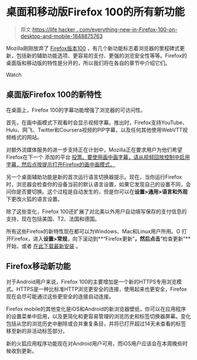 # 桌面和移动版Firefox 100的所有新功能

> 原文:[https://life hacker . com/everything-new-in-Firefox-100-on-desktop-and-mobile-1848875763](https://lifehacker.com/everything-new-in-firefox-100-on-desktop-and-mobile-1848875763)

Mozilla刚刚放弃了 [Firefox版本100](https://blog.mozilla.org/en/mozilla/celebrating-firefox-100/) ，有几个新功能标志着浏览器的里程碑式更新，包括新的辅助功能选项、更容易的支付、更强的浏览安全性等等。Firefox的桌面版和移动版的特性是分开的，所以我们将在各自的章节中介绍它们。

Watch

## 桌面版Firefox 100的新特性

在桌面上，Firefox 100的字幕功能增强了浏览器的可访问性。

首先，在画中画模式下观看时会显示视频字幕。推出时，Firefox支持YouTube、Hulu、网飞、Twitter和Coursera视频的PIP字幕，以及任何其他使用WebVTT视频格式的网站。

对额外流媒体服务的进一步支持正在计划中，Mozilla正在要求用户为他们希望Firefox在下一个 添加的平台 [投票。要使用画中画字幕，请从视频回放控制中启用字幕，然后点按提示打开Firefox的画中画模式。](https://connect.mozilla.org/t5/discussions/pip-subtitles-support-poll-vote-for-the-next-round-of-supported/m-p/4972#M2196) 

另一个桌面辅助功能是新的首次运行语言切换器提示。现在，当你运行Firefox时，浏览器会检查你的设备当前的默认语言设置，如果它发现自己的设置不同，会问你是否要切换。这个过程是自动发生的，但是你可以在**设置>通用>语言和外观**下更改火狐的语言设置。

除了这些变化，Firefox 100还扩展了对北美以外用户自动填写保存的支付信息的支持，现在包括美国、T2、法国和德国。

所有这些Firefox的新特性现在都可以为Windows、Mac和Linux用户所用。O 打开Firefox，进入**设置>常规**，向下滚动到**“Firefox更新”**，然后点击**“检查更新”**开始，或者 [在此下载最新安装](https://www.mozilla.org/en-US/firefox/new/?utm_source=blog.mozilla.org&utm_campaign=firefox_frontier&utm_medium=referral) 。

## Firefox移动新功能

对于Android用户来说，Firefox 100的主要增加是一个新的HTTPS专用浏览模式。HTTPS是一种比标准HTTP浏览更安全的连接，使用起来也更安全，Firefox现在会尽可能通过这些更安全的连接自动连接。

Firefox mobile的其他变化是iOS和Android的新浏览器壁纸，你可以在应用程序的设置菜单中启用，以及更简化和更容易管理的浏览历史和标签切换器屏幕。变化包括从您的浏览历史中删除或合并重复条目，并将已打开超过14天未查看的标签移至新的非活动标签部分。

新的火狐应用程序功能现在对Android用户可用，而iOS用户应该会在本周晚些时候收到更新。